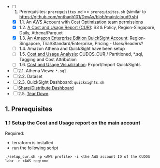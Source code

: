 * [ ] 1. Prerequisites: `prerequisites.md` >> `prerequisites.sh` (similar to https://github.com/nnthanh101/DevAx/blob/main/cloud9.sh)
  * [x] 1.1. An AWS Account with Cost Optimization team permissions
  * [x] 1.2. [A Cost and Usage Report (CUR)](https://wellarchitectedlabs.com/cost/100_labs/100_1_aws_account_setup/3_cur/): S3 & Policy, Region-Singapore, Daily, Athena/Parquet
  * [x] 1.3. [An Amazon Enterprise Edition QuickSight Account](): Region-Singapore, Trial/Standard/Enterprise, Pricing - Uses/Readers?
  * [ ] 1.4. Amazon Athena and QuickSight have been setup
  * [ ] 1.5. [Cost and Usage Analysis](https://wellarchitectedlabs.com/cost/200_labs/200_4_cost_and_usage_analysis/): CUDOS_CUR / Partitioned, *.sql, Tagging and Cost Attribution
  * [ ] 1.6. [Cost and Usage Visualization](https://wellarchitectedlabs.com/cost/200_labs/200_5_cost_visualization/): Export/Import QuickSights

* [ ] 2.1. Athena Views: `*.sql`
* [ ] 2.2. Dataset
* [ ] 2.3. QuickSight Dashboard: `quicksights.sh`
* [ ] [Share/Distribute Dashboard](https://wellarchitectedlabs.com/cost/200_labs/200_enterprise_dashboards/4_distribute_dashboards/)
* [ ] 2.5. [Tear Down](https://wellarchitectedlabs.com/cost/200_labs/200_enterprise_dashboards/4_distribute_dashboards/)

## 1. Prerequisites

### 1.1 Setup the Cost and Usage report on the main account

Required:
* terraform is installed
* run the following script
```
./setup_cur.sh -p <AWS profile> -i <the AWS account ID of the CUDOS lab> -r <AWS region> 
```
